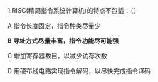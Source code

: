 1.RISC(精简指令系统计算机)的特点不包括：（）

A 指令长度固定，指令种类尽量少

**B 寻址方式尽量丰富，指令功能尽可能强**

C 增加寄存器数目，以减少访存次数

D 用硬布线电路实现指令解码，以尽快完成指令译码

 